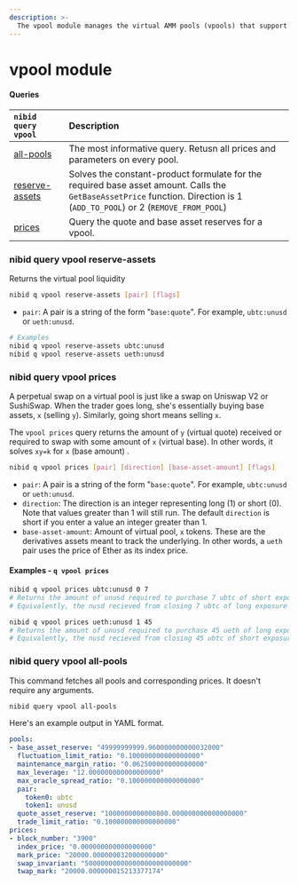 ```yaml
---
description: >-
  The vpool module manages the virtual AMM pools (vpools) that support Nibi-Perps.
---
```


# vpool module

#### Queries

| `nibid query vpool` | Description |
| :--- | :--- |
| [all-pools](#nibid-query-vpool-all-pools) | The most informative query. Retusn all prices and parameters on every pool. |
| [reserve-assets](#nibid-query-vpool-reserve-assets) | Solves the constant-product formulate for the required base asset amount. Calls the `GetBaseAssetPrice` function. Direction is 1 (`ADD_TO_POOL`) or 2 (`REMOVE_FROM_POOL`) |
| [prices](#nibid-query-vpool-prices) | Query the quote and base asset reserves for a vpool. |

### nibid query vpool reserve-assets 

Returns the virtual pool liquidity

```sh
nibid q vpool reserve-assets [pair] [flags]
```

- `pair`: A pair is a string of the form "`base:quote`". For example, `ubtc:unusd` or `ueth:unusd`.

```sh
# Examples
nibid q vpool reserve-assets ubtc:unusd 
nibid q vpool reserve-assets ueth:unusd
```

### nibid query vpool prices 

A perpetual swap on a virtual pool is just like a swap on Uniswap V2 or SushiSwap. 
When the trader goes long, she's essentially buying base assets, `x` (selling `y`). Similarly, going short means selling `x`.

The `vpool prices` query returns the amount of `y` (virtual quote) received or required to swap with some amount of `x` (virtual base). In other words, it solves `xy=k` for `x` (base amount) .

```sh
nibid q vpool prices [pair] [direction] [base-asset-amount] [flags]
```

- `pair`: A pair is a string of the form "`base:quote`". For example, `ubtc:unusd` or `ueth:unusd`.
- `direction`: The direction is an integer representing long (1) or short (0). Note that values greater than 1 will still run. The default `direction` is short if you enter a value an integer greater than 1.
- `base-asset-amount`: Amount of virtual pool, `x` tokens. These are the derivatives assets meant to track the underlying. In other words, a `ueth` pair uses the price of Ether as its index price.

#### Examples - `q vpool prices`

```sh
nibid q vpool prices ubtc:unusd 0 7
# Returns the amount of unusd required to purchase 7 ubtc of short exposure 
# Equivalently, the nusd recieved from closing 7 ubtc of long exposure
```

```sh
nibid q vpool prices ueth:unusd 1 45
# Returns the amount of unusd required to purchase 45 ueth of long exposure 
# Equivalently, the nusd recieved from closing 45 ubtc of short exposure
```

### nibid query vpool all-pools

This command fetches all pools and corresponding prices. It doesn't require any arguments. 

```sh
nibid query vpool all-pools 
```

Here's an example output in YAML format.

```yaml
pools:
- base_asset_reserve: "49999999999.960000000000032000"
  fluctuation_limit_ratio: "0.100000000000000000"
  maintenance_margin_ratio: "0.062500000000000000"
  max_leverage: "12.000000000000000000"
  max_oracle_spread_ratio: "0.100000000000000000"
  pair:
    token0: ubtc
    token1: unusd
  quote_asset_reserve: "1000000000000800.000000000000000000"
  trade_limit_ratio: "0.100000000000000000"
prices:
- block_number: "3900"
  index_price: "0.000000000000000000"
  mark_price: "20000.000000032000000000"
  swap_invariant: "50000000000000000000000000"
  twap_mark: "20000.000000015213377174"
```
